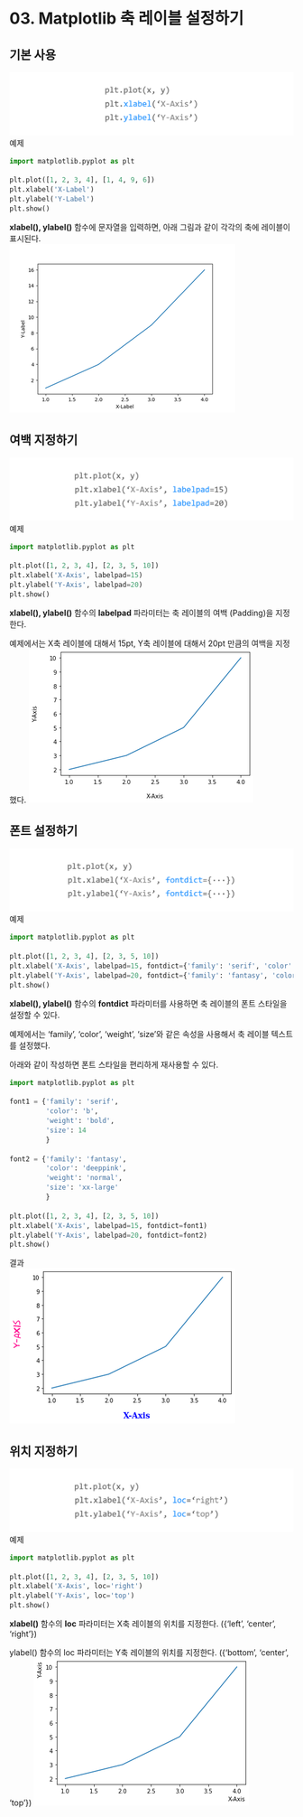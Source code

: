 # 03. Matplotlib 축 레이블 설정하기

## 기본 사용
![](Images/2023-05-06-15-44-27.png)
예제  
```python
import matplotlib.pyplot as plt

plt.plot([1, 2, 3, 4], [1, 4, 9, 6])
plt.xlabel('X-Label')
plt.ylabel('Y-Label')
plt.show()
```
**xlabel(), ylabel()** 함수에 문자열을 입력하면, 아래 그림과 같이 각각의 축에 레이블이 표시된다.  
![](Images/2023-05-06-15-46-03.png)

## 여백 지정하기
![](Images/2023-05-06-15-46-19.png)
예제  
```python
import matplotlib.pyplot as plt

plt.plot([1, 2, 3, 4], [2, 3, 5, 10])
plt.xlabel('X-Axis', labelpad=15)
plt.ylabel('Y-Axis', labelpad=20)
plt.show()
```
**xlabel(), ylabel()** 함수의 **labelpad** 파라미터는 축 레이블의 여백 (Padding)을 지정한다.

예제에서는 X축 레이블에 대해서 15pt, Y축 레이블에 대해서 20pt 만큼의 여백을 지정했다.
![](Images/2023-05-06-15-48-24.png)

## 폰트 설정하기
![](Images/2023-05-06-15-49-03.png)
예제  
```python
import matplotlib.pyplot as plt

plt.plot([1, 2, 3, 4], [2, 3, 5, 10])
plt.xlabel('X-Axis', labelpad=15, fontdict={'family': 'serif', 'color': 'b', 'weight': 'bold', 'size': 14})
plt.ylabel('Y-Axis', labelpad=20, fontdict={'family': 'fantasy', 'color': 'deeppink', 'weight': 'normal', 'size': 'xx-large'})
plt.show()
```

**xlabel(), ylabel()** 함수의 **fontdict** 파라미터를 사용하면 축 레이블의 폰트 스타일을 설정할 수 있다.

예제에서는 ‘family’, ‘color’, ‘weight’, ‘size’와 같은 속성을 사용해서 축 레이블 텍스트를 설정했다.

아래와 같이 작성하면 폰트 스타일을 편리하게 재사용할 수 있다.

```python
import matplotlib.pyplot as plt

font1 = {'family': 'serif',
         'color': 'b',
         'weight': 'bold',
         'size': 14
         }

font2 = {'family': 'fantasy',
         'color': 'deeppink',
         'weight': 'normal',
         'size': 'xx-large'
         }

plt.plot([1, 2, 3, 4], [2, 3, 5, 10])
plt.xlabel('X-Axis', labelpad=15, fontdict=font1)
plt.ylabel('Y-Axis', labelpad=20, fontdict=font2)
plt.show()
```
결과  
![](Images/2023-05-06-15-51-25.png)

## 위치 지정하기
![](Images/2023-05-06-15-51-39.png)
예제  
```python
import matplotlib.pyplot as plt

plt.plot([1, 2, 3, 4], [2, 3, 5, 10])
plt.xlabel('X-Axis', loc='right')
plt.ylabel('Y-Axis', loc='top')
plt.show()
```
**xlabel()** 함수의 **loc** 파라미터는 X축 레이블의 위치를 지정한다. ({‘left’, ‘center’, ‘right’})

ylabel() 함수의 loc 파라미터는 Y축 레이블의 위치를 지정한다. ({‘bottom’, ‘center’, ‘top’})
![](Images/2023-05-06-15-52-50.png)